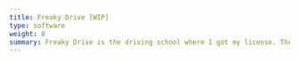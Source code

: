 ```yaml
---
title: Freaky Drive [WIP]
type: software
weight: 8
summary: Freaky Drive is the driving school where I got my license. They needed a new website. This is it.
---
```

